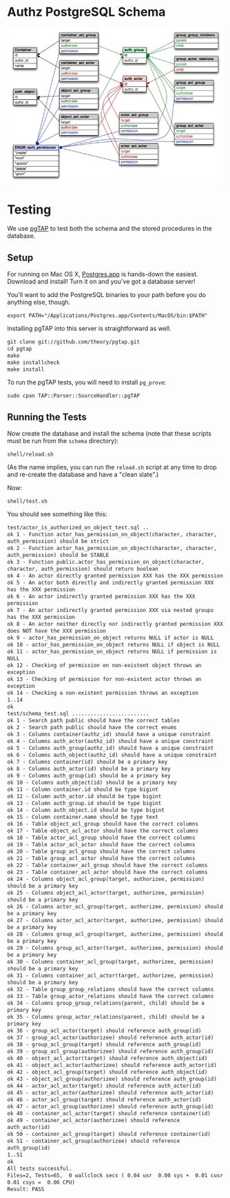 Authz PostgreSQL Schema
=======================

![alt text](authz-schema.png "schema diagram")

# Testing

We use [pgTAP][] to test both the schema and the stored procedures in
the database.

## Setup

For running on Mac OS X, [Postgres.app][] is hands-down the easiest.
Download and install!  Turn it on and you've got a database server!

You'll want to add the PostgreSQL binaries to your path before you do
anything else, though.

```
export PATH="/Applications/Postgres.app/Contents/MacOS/bin:$PATH"
```

Installing pgTAP into this server is straightforward as well.

```
git clone git://github.com/theory/pgtap.git
cd pgtap
make
make installcheck
make install
```

To run the pgTAP tests, you will need to install `pg_prove`:

```
sudo cpan TAP::Parser::SourceHandler::pgTAP
```

## Running the Tests

Now create the database and install the schema (note that these
scripts must be run from the `schema` directory):

```
shell/reload.sh
```

(As the name implies, you can run the `reload.sh` script at any time
to drop and re-create the database and have a "clean slate".)

Now:

```
shell/test.sh
```

You should see something like this:

```
test/actor_is_authorized_on_object_test.sql ..
ok 1 - Function actor_has_permission_on_object(character, character, auth_permission) should be strict
ok 2 - Function actor_has_permission_on_object(character, character, auth_permission) should be STABLE
ok 3 - Function public.actor_has_permission_on_object(character, character, auth_permission) should return boolean
ok 4 - An actor directly granted permission XXX has the XXX permission
ok 5 - An actor both directly and indirectly granted permission XXX has the XXX permission
ok 6 - An actor indirectly granted permission XXX has the XXX permission
ok 7 - An actor indirectly granted permission XXX via nested groups has the XXX permission
ok 8 - An actor neither directly nor indirectly granted permission XXX does NOT have the XXX permission
ok 9 - actor_has_permission_on_object returns NULL if actor is NULL
ok 10 - actor_has_permission_on_object returns NULL if object is NULL
ok 11 - actor_has_permission_on_object returns NULL if permission is NULL
ok 12 - Checking of permission on non-existent object throws an exception
ok 13 - Checking of permission for non-existent actor throws an exception
ok 14 - Checking a non-existent permission throws an exception
1..14
ok
test/schema_test.sql .........................
ok 1 - Search path public should have the correct tables
ok 2 - Search path public should have the correct enums
ok 3 - Columns container(authz_id) should have a unique constraint
ok 4 - Columns auth_actor(authz_id) should have a unique constraint
ok 5 - Columns auth_group(authz_id) should have a unique constraint
ok 6 - Columns auth_object(authz_id) should have a unique constraint
ok 7 - Columns container(id) should be a primary key
ok 8 - Columns auth_actor(id) should be a primary key
ok 9 - Columns auth_group(id) should be a primary key
ok 10 - Columns auth_object(id) should be a primary key
ok 11 - Column container.id should be type bigint
ok 12 - Column auth_actor.id should be type bigint
ok 13 - Column auth_group.id should be type bigint
ok 14 - Column auth_object.id should be type bigint
ok 15 - Column container.name should be type text
ok 16 - Table object_acl_group should have the correct columns
ok 17 - Table object_acl_actor should have the correct columns
ok 18 - Table actor_acl_group should have the correct columns
ok 19 - Table actor_acl_actor should have the correct columns
ok 20 - Table group_acl_group should have the correct columns
ok 21 - Table group_acl_actor should have the correct columns
ok 22 - Table container_acl_group should have the correct columns
ok 23 - Table container_acl_actor should have the correct columns
ok 24 - Columns object_acl_group(target, authorizee, permission) should be a primary key
ok 25 - Columns object_acl_actor(target, authorizee, permission) should be a primary key
ok 26 - Columns actor_acl_group(target, authorizee, permission) should be a primary key
ok 27 - Columns actor_acl_actor(target, authorizee, permission) should be a primary key
ok 28 - Columns group_acl_group(target, authorizee, permission) should be a primary key
ok 29 - Columns group_acl_actor(target, authorizee, permission) should be a primary key
ok 30 - Columns container_acl_group(target, authorizee, permission) should be a primary key
ok 31 - Columns container_acl_actor(target, authorizee, permission) should be a primary key
ok 32 - Table group_group_relations should have the correct columns
ok 33 - Table group_actor_relations should have the correct columns
ok 34 - Columns group_group_relations(parent, child) should be a primary key
ok 35 - Columns group_actor_relations(parent, child) should be a primary key
ok 36 - group_acl_actor(target) should reference auth_group(id)
ok 37 - group_acl_actor(authorizee) should reference auth_actor(id)
ok 38 - group_acl_group(target) should reference auth_group(id)
ok 39 - group_acl_group(authorizee) should reference auth_group(id)
ok 40 - object_acl_actor(target) should reference auth_object(id)
ok 41 - object_acl_actor(authorizee) should reference auth_actor(id)
ok 42 - object_acl_group(target) should reference auth_object(id)
ok 43 - object_acl_group(authorizee) should reference auth_group(id)
ok 44 - actor_acl_actor(target) should reference auth_actor(id)
ok 45 - actor_acl_actor(authorizee) should reference auth_actor(id)
ok 46 - actor_acl_group(target) should reference auth_actor(id)
ok 47 - actor_acl_group(authorizee) should reference auth_group(id)
ok 48 - container_acl_actor(target) should reference container(id)
ok 49 - container_acl_actor(authorizee) should reference auth_actor(id)
ok 50 - container_acl_group(target) should reference container(id)
ok 51 - container_acl_group(authorizee) should reference auth_group(id)
1..51
ok
All tests successful.
Files=2, Tests=65,  0 wallclock secs ( 0.04 usr  0.00 sys +  0.01 cusr  0.01 csys =  0.06 CPU)
Result: PASS
```

[pgTAP]:http://pgtap.org
[Postgres.app]:http://postgresapp.com
